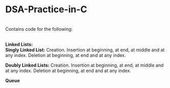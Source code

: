 # DSA-Practice-in-C

<br>Contains code for the following:

<br><b>Linked Lists:</b>
      <br><b>Singly Linked List:</b>
            Creation.
            Insertion at beginning, at end, at middle and at any index.
            Deletion at beginning, at end and at any index.

<b>Doubly Linked Lists:</b>
            Creation.
            Insertion at beginning, at end, at middle and at any index.
            Deletion at beginning, at end and at any index.

<b>Queue</b>

